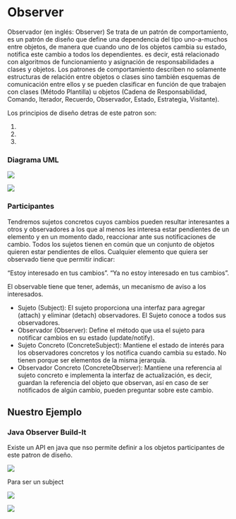 # Observer


Observador (en inglés: Observer) Se trata de un patrón de comportamiento, es un patrón de diseño que define una dependencia del tipo uno-a-muchos entre objetos, de manera que cuando uno de los objetos cambia
su estado, notifica este cambio a todos los dependientes. es decir, está relacionado con algoritmos de funcionamiento y asignación de responsabilidades a clases y objetos. 
Los patrones de comportamiento describen no solamente estructuras de relación entre objetos o clases sino también esquemas de comunicación entre ellos y se pueden clasificar
en función de que trabajen con clases (Método Plantilla) u objetos (Cadena de Responsabilidad, Comando, Iterador, Recuerdo, Observador, Estado, Estrategia, Visitante).

Los principios de diseño detras de este patron son:

   1. 
   2. 
   3. 
   

### Diagrama UML

![](https://upload.wikimedia.org/wikipedia/commons/9/97/EstructuraPatronObservador.png)


![](https://upload.wikimedia.org/wikipedia/commons/4/41/SecuenciaObservador.png)

### Participantes

Tendremos sujetos concretos cuyos cambios pueden resultar interesantes a otros y observadores a los que al menos les interesa estar pendientes de un elemento y en un momento
dado, reaccionar ante sus notificaciones de cambio. Todos los sujetos tienen en común que un conjunto de objetos quieren estar pendientes de ellos. 
Cualquier elemento que quiera ser observado tiene que permitir indicar:

“Estoy interesado en tus cambios”.
“Ya no estoy interesado en tus cambios”.

El observable tiene que tener, además, un mecanismo de aviso a los interesados.


* Sujeto (Subject): El sujeto proporciona una interfaz para agregar (attach) y eliminar (detach) observadores. El Sujeto conoce a todos sus observadores.
* Observador (Observer): Define el método que usa el sujeto para notificar cambios en su estado (update/notify).
* Sujeto Concreto (ConcreteSubject): Mantiene el estado de interés para los observadores concretos y los notifica cuando cambia su estado. No tienen porque ser elementos
 de la misma jerarquía.
* Observador Concreto (ConcreteObserver): Mantiene una referencia al sujeto concreto e implementa la interfaz de actualización, es decir, guardan la referencia del objeto
 que observan, así en caso de ser notificados de algún cambio, pueden preguntar sobre este cambio.


## Nuestro Ejemplo




### Java Observer Build-It

Existe un API en java que nso permite definir a los objetos participantes de este patron de diseño.

![](http://snag.gy/lh4xZ.jpg)


Para ser un subject

![](http://snag.gy/RPnR2.jpg)

![](http://snag.gy/0k2zm.jpg)





